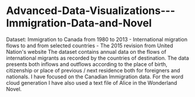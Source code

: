 # Advanced-Data-Visualizations---Immigration-Data-and-Novel
Dataset: Immigration to Canada from 1980 to 2013 - International migration flows to and from selected countries - The 2015 revision from United Nation's website  The dataset contains annual data on the flows of international migrants as recorded by the countries of destination. The data presents both inflows and outflows according to the place of birth, citizenship or place of previous / next residence both for foreigners and nationals. I have focused on the Canadian Immigration data.  For the word cloud generation I have also used a text file of Alice in the Wonderland Novel.
